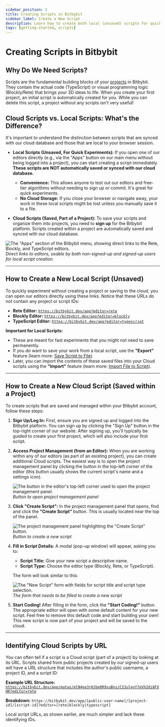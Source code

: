 ```yaml
---
sidebar_position: 2
title: Creating Scripts in Bitbybit
sidebar_label: Create a New Script
description: Learn how to create both local (unsaved) scripts for quick experiments and cloud-synced scripts within your Bitbybit projects.
tags: [getting-started, scripts]
---
```


# Creating Scripts in Bitbybit

## Why Do We Need Scripts?

Scripts are the fundamental building blocks of your [projects](/learn/category/projects) in Bitbybit. They contain the actual code (TypeScript) or visual programming logic (Blockly/Rete) that brings your 3D ideas to life. When you create your first project, an initial script is automatically created for you. While you can delete this script, a project without any scripts isn't very useful!

## Cloud Scripts vs. Local Scripts: What's the Difference?

It's important to understand the distinction between scripts that are synced with our cloud database and those that are local to your browser session.

*   **Local Scripts (Unsaved, For Quick Experiments):**
    If you open one of our editors directly (e.g., via the "Apps" button on our main menu without being logged into a project), you can start creating a script immediately. **These scripts are NOT automatically saved or synced with our cloud database.**
    *   **Convenience:** This allows anyone to test out our editors and free-tier algorithms without needing to sign up or commit. It's great for quick experiments.
    *   **No Cloud Storage:** If you close your browser or navigate away, your work in these local scripts might be lost unless you manually save it to a file.

*   **Cloud Scripts (Saved, Part of a Project):**
    To save your scripts and organize them into projects, you need to **sign up** for the Bitbybit platform. Scripts created within a project are automatically saved and synced with our cloud database.

![The "Apps" section of the Bitbybit menu, showing direct links to the Rete, Blockly, and TypeScript editors.](https://ik.imagekit.io/bitbybit/app/assets/start/general/projects/scripts/apps.jpeg "Apps available for direct editor access")
*Direct links to editors, usable by both non-signed-up and signed-up users for local script creation.*

---

## How to Create a New Local Script (Unsaved)

To quickly experiment without creating a project or saving to the cloud, you can open our editors directly using these links. Notice that these URLs do not contain any project or script IDs:

*   **Rete Editor:** [`https://bitbybit.dev/app?editor=rete`](https://bitbybit.dev/app?editor=rete)
*   **Blockly Editor:** [`https://bitbybit.dev/app?editor=blockly`](https://bitbybit.dev/app?editor=blockly)
*   **TypeScript Editor:** [`https://bitbybit.dev/app?editor=typescript`](https://bitbybit.dev/app?editor=typescript)

**Important for Local Scripts:**
*   These are meant for fast experiments that you might not need to save permanently.
*   If you *do* want to save your work from a local script, use the **"Export"** feature (learn more: [Save Script to File](/learn/getting-started/basics/scripts/save-to-file)).
*   Later, you can import the contents of these saved files into your Cloud scripts using the **"Import"** feature (learn more: [Import File to Script](/learn/getting-started/basics/scripts/import-file)).

---

## How to Create a New Cloud Script (Saved within a Project)

To create scripts that are saved and managed within your Bitbybit account, follow these steps:

1.  **Sign Up/Log In:** First, ensure you are signed up and logged into the Bitbybit platform. You can sign up by clicking the "Sign Up" button in the top-right corner of our website. After signing up, you'll typically be guided to create your first project, which will also include your first script.

2.  **Access Project Management (from an Editor):**
    When you are working within any of our editors (as part of an existing project), you can create additional Cloud scripts. The easiest way is to open the project management panel by clicking the button in the top-left corner of the editor (this button usually shows the current script's name and a settings icon).

    ![The button in the editor's top-left corner used to open the project management panel.](https://ik.imagekit.io/bitbybit/app/assets/start/general/assets/cloud/script-icon.jpeg "Button to open project management panel")
    *Button to open project management panel*

3.  **Click "Create Script":**
    In the project management panel that opens, find and click the **"Create Script"** button. This is usually located near the top of the panel.

    ![The project management panel highlighting the "Create Script" button.](https://ik.imagekit.io/bitbybit/app/assets/start/general/projects/scripts/create-new-script.jpeg "Button to create a new script")
    *Button to create a new script*

4.  **Fill in Script Details:**
    A modal (pop-up window) will appear, asking you to:
    *   **Script Title:** Give your new script a descriptive name.
    *   **Script Type:** Choose the editor type (Blockly, Rete, or TypeScript).

    The form will look similar to this:

    ![The "New Script" form with fields for script title and script type selection.](https://ik.imagekit.io/bitbybit/app/assets/start/general/projects/scripts/new-script-form.jpeg "New script form")
    *The form that needs to be filled to create a new script*

5.  **Start Coding!**
    After filling in the form, click the **"Start Coding!"** button. The appropriate editor will open with some default content for your new script. Feel free to remove this default code and start building your own! This new script is now part of your project and will be saved to the cloud.

---

## Identifying Cloud Scripts by URL

You can often tell if a script is a Cloud script (part of a project) by looking at its URL. Scripts shared from public projects created by our signed-up users will have a URL structure that includes the author's public username, a project ID, and a script ID:

**Example URL Structure:**
[`https://bitbybit.dev/app/matas/mlN4ge3rHJbe0R9suBns/CS3ulgvY7eVh2di8FXHK?editor=rete`](https://bitbybit.dev/app/matas/mlN4ge3rHJbe0R9suBns/CS3ulgvY7eVh2di8FXHK?editor=rete)

**Breakdown:**
`https://bitbybit.dev/app/[public-user-name]/[project-id]/[script-id]?editor=[rete|blockly|typescript]`

Local script URLs, as shown earlier, are much simpler and lack these identifying IDs.